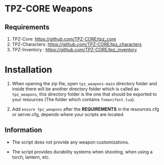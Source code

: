 # TPZ-CORE Weapons

## Requirements

1. TPZ-Core: https://github.com/TPZ-CORE/tpz_core
2. TPZ-Characters: https://github.com/TPZ-CORE/tpz_characters
3. TPZ-Inventory : https://github.com/TPZ-CORE/tpz_inventory

# Installation

1. When opening the zip file, open `tpz_weapons-main` directory folder and inside there will be another directory folder which is called as `tpz_weapons`, this directory folder is the one that should be exported to your resources (The folder which contains `fxmanifest.lua`).

2. Add `ensure tpz_weapons` after the **REQUIREMENTS** in the resources.cfg or server.cfg, depends where your scripts are located.

## Information

- The script does not provide any weapon customizations.

- The script provides durability systems when shooting, when using a torch, lantern, etc.  